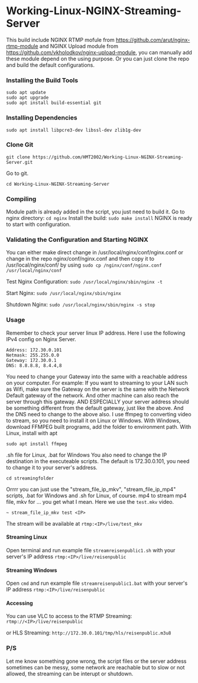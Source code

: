 # Working-Linux-NGINX-Streaming-Server
This build include NGINX RTMP mofule from <a>https://github.com/arut/nginx-rtmp-module</a> and NGINX Upload module from <a>https://github.com/vkholodkov/nginx-upload-module</a>, you can manually add these module depend on the using purpose. Or you can just clone the repo and build the default configurations.

### Installing the Build Tools

    sudo apt update
    sudo apt upgrade
    sudo apt install build-essential git

### Installing Dependencies

    sudo apt install libpcre3-dev libssl-dev zlib1g-dev

### Clone Git

    git clone https://github.com/HMT2002/Working-Linux-NGINX-Streaming-Server.git

Go to git.

    cd Working-Linux-NGINX-Streaming-Server


### Compiling

Module path is already added in the script, you just need to build it.
Go to nginx directory: `cd nginx`
Install the build:  `sudo make install`
NGINX is ready to start with configuration.

### Validating the Configuration and Starting NGINX

You can either make direct change in /usr/local/nginx/conf/nginx.conf or change in the repo nginx/conf/nginx.conf and then copy it to /usr/local/nginx/conf/ by using `sudo cp /nginx/conf/nginx.conf /usr/local/nginx/conf`

Test Nginx Configuration: `sudo /usr/local/nginx/sbin/nginx -t`

Start Nginx: `sudo /usr/local/nginx/sbin/nginx`

Shutdown Nginx: `sudo /usr/local/nginx/sbin/nginx -s stop`

### Usage

Remember to check your server linux IP address. Here I use the following IPv4 config on Nginx Server.

    Address: 172.30.0.101
    Netmask: 255.255.0.0
    Gateway: 172.30.0.1
    DNS: 8.8.8.8, 8.4.4,8

You need to change your Gateway into the same with a reachable address on your computer. For example: If you want to streaming to your LAN such as Wifi, make sure the Gateway on the server is the same with the Network Default gateway of the network. And other machine can also reach the server through this gateway. AND ESPECIALLY your server address should be something different from the default gateway, just like the above.
And the DNS need to change to the above also.
I use ffmpeg to converting video to stream, so you need to install it on Linux or Windows.
With Windows, download FFMPEG built programs, add the folder to environment path.
With Linux, install with apt

    sudo apt install ffmpeg

.sh file for Linux, .bat for Windows
You also need to change the IP destination in the executeable scripts. The default is 172.30.0.101, you need to change it to your server's address.

    cd streamingfolder

Orrrr you can just use the "stream_file_ip_mkv", "stream_file_ip_mp4" scripts, .bat for Windows and .sh for Linux, of course.
mp4 to stream mp4 file, mkv for ... you get what I mean.
Here we use the `test.mkv` video.

    ~ stream_file_ip_mkv test <IP>

The stream will be available at `rtmp:<IP>/live/test_mkv`

<h4>Streaming Linux</h4>

Open terminal and run example file `streamreisenpublic1.sh` with your server's IP address `rtmp:<IP>/live/reisenpublic`

<h4>Streaming Windows</h4>

Open `cmd` and run example file `streamreisenpublic1.bat` with your server's IP address `rtmp:<IP>/live/reisenpublic`

<h4>Accessing</h4>

You can use VLC to access to the RTMP Streaming: `rtmp://<IP>/live/reisenpublic`

or HLS Streaming: `http://172.30.0.101/tmp/hls/reisenpublic.m3u8`

### P/S

Let me know something gone wrong, the script files or the server address sometimes can be messy, some network are reachable but to slow or not allowed, the streaming can be interupt or shutdown.

